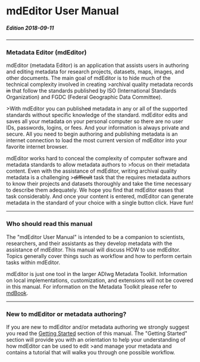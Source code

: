 # mdEditor User Manual

##### Edition 2018-09-11

---

### Metadata Editor \(mdEditor\)

mdEditor \(metadata Editor\) is an application that assists users in authoring and editing metadata for research projects, datasets, maps, images, and other documents. The main goal of mdEditor is to hide much of the technical complexity involved in creating &gt;archival quality metadata records ~~in~~ that follow the standards published by ISO \(International Standards Organization\) and FGDC \(Federal Geographic Data Committee\).

&gt;With mdEditor you can publish~~ed~~ metadata in any or all of the supported standards without specific knowledge of the standard.  mdEditor edits and saves all your metadata on your personal computer so there are no user IDs, passwords, logins, or fees. And your information is always private and secure. All you need to begin authoring and publishing metadata is an internet connection to load the most current version of mdEditor into your favorite internet browser.

mdEditor works hard to conceal the complexity of computer software and metadata standards to allow metadata authors to &gt;focus on their metadata content. Even with the assistance of mdEditor, writing archival quality metadata is a challenging &gt;~~difficult~~ task that the requires metadata authors to know their projects and datasets thoroughly and take the time necessary to describe them adequately. We hope you find that mdEditor eases that task considerably. And once your content is entered, mdEditor can generate metadata in the standard of your choice with a single button click. Have fun!

---

### Who should read this manual

The "mdEditor User Manual" is intended to be a companion to scientists, researchers, and their assistants as they develop metadata with the assistance of mdEditor. This manual will discuss HOW to use mdEditor. Topics generally cover things such as workflow and how to perform certain tasks within mdEditor.

mdEditor is just one tool in the larger ADIwg Metadata Toolkit. Information on local implementations, customization, and extensions will not be covered in this manual. For information on the Metadata Toolkit please refer to [mdBook](https://legacy.gitbook.com/book/adiwg/mdbook/details).

---

### New to mdEditor or metadata authoring?

If you are new to mdEditor and/or metadata authoring we strongly suggest you read the [Getting Started](getting-started.md) section of this manual. The "Getting Started" section will provide you with an orientation to help your understanding of how mdEditor can be used to edit &gt;and manage your metadata and contains a tutorial that will walk~~s~~ you through one possible workflow.

